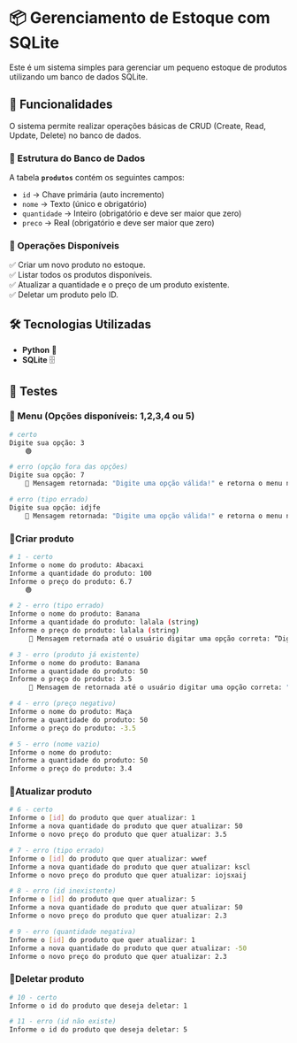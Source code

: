 # 📦 Gerenciamento de Estoque com SQLite

Este é um sistema simples para gerenciar um pequeno estoque de produtos utilizando um banco de dados SQLite.

## 🚀 Funcionalidades

O sistema permite realizar operações básicas de CRUD (Create, Read, Update, Delete) no banco de dados.

### 📌 Estrutura do Banco de Dados

A tabela **`produtos`** contém os seguintes campos:

- `id` → Chave primária (auto incremento)
- `nome` → Texto (único e obrigatório)
- `quantidade` → Inteiro (obrigatório e deve ser maior que zero)
- `preco` → Real (obrigatório e deve ser maior que zero)

### 🔧 Operações Disponíveis

✅ Criar um novo produto no estoque.  
✅ Listar todos os produtos disponíveis.  
✅ Atualizar a quantidade e o preço de um produto existente.  
✅ Deletar um produto pelo ID.

## 🛠 Tecnologias Utilizadas

- **Python** 🐍
- **SQLite** 🗄️

## 📌 Testes

### 🔹 Menu (Opções disponíveis: 1,2,3,4 ou 5)

```sh
# certo
Digite sua opção: 3
    🟢

# erro (opção fora das opções)
Digite sua opção: 7
    🔴 Mensagem retornada: "Digite uma opção válida!" e retorna o menu novamente

# erro (tipo errado)
Digite sua opção: idjfe
    🔴 Mensagem retornada: "Digite uma opção válida!" e retorna o menu novamente

```

### 🔹Criar produto

```sh
# 1 - certo
Informe o nome do produto: Abacaxi 
Informe a quantidade do produto: 100 
Informe o preço do produto: 6.7
    🟢 

# 2 - erro (tipo errado)
Informe o nome do produto: Banana  
Informe a quantidade do produto: lalala (string)  
Informe o preço do produto: lalala (string)
     🔴 Mensagem retornada até o usuário digitar uma opção correta: “Digite um tipo válido: “  

# 3 - erro (produto já existente)
Informe o nome do produto: Banana  
Informe a quantidade do produto: 50 
Informe o preço do produto: 3.5 
     🔴 Mensagem de retornada até o usuário digitar uma opção correta: "Digite uma opção válida: "

# 4 - erro (preço negativo)
Informe o nome do produto: Maça  
Informe a quantidade do produto: 50 
Informe o preço do produto: -3.5 

# 5 - erro (nome vazio)
Informe o nome do produto:   
Informe a quantidade do produto: 50 
Informe o preço do produto: 3.4 

```

### 🔹Atualizar produto

```sh
# 6 - certo
Informe o [id] do produto que quer atualizar: 1 
Informe a nova quantidade do produto que quer atualizar: 50 
Informe o novo preço do produto que quer atualizar: 3.5 

# 7 - erro (tipo errado)
Informe o [id] do produto que quer atualizar: wwef 
Informe a nova quantidade do produto que quer atualizar: kscl 
Informe o novo preço do produto que quer atualizar: iojsxaij 

# 8 - erro (id inexistente)
Informe o [id] do produto que quer atualizar: 5 
Informe a nova quantidade do produto que quer atualizar: 50 
Informe o novo preço do produto que quer atualizar: 2.3 

# 9 - erro (quantidade negativa)
Informe o [id] do produto que quer atualizar: 1 
Informe a nova quantidade do produto que quer atualizar: -50 
Informe o novo preço do produto que quer atualizar: 2.3 

```


### 🔹Deletar produto

```sh
# 10 - certo
Informe o id do produto que deseja deletar: 1 

# 11 - erro (id não existe)
Informe o id do produto que deseja deletar: 5 
```



 
